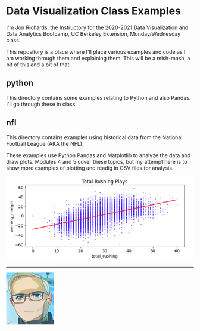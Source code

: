 # Data Visualization Class Examples

I'm Jon Richards, the Instructory for the 2020-2021 Data Visualization and Data Analytics Bootcamp, UC Berkeley Extension, Monday/Wednesday class.

This repository is a place where I'll place various examples and code as I am working through them and explaining them. This will be a mish-mash, a bit of this and a bit of that.

## python

This directory contains some examples relating to Python and also Pandas. I'll go through these in class.

## nfl

This directory contains examples using historical data from the National Football League (AKA the NFL). 

These examples use Python Pandas and Matplotlib to analyze the data and draw plots. Modules 4 and 5 cover these topics, but my attempt here is to show more examples of plotting and readig in CSV files for analysis. 

 ![NFL Total Rushing Plays](nfl/Images/nfl_stats1_total_rushing.png)
 
 -------
 
 ![The Instructor](Images/jon.png)

